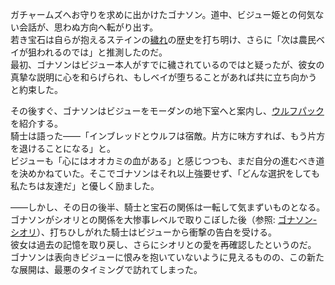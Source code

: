 <!-- title: 岩と難局の狭間で -->
<!-- relationship: Alliance -->

ガチャームズへお守りを求めに出かけたゴナソン。道中、ビジュー姫との何気ない会話が、思わぬ方向へ転がり出す。  
若き宝石は自らが抱えるステインの[穢れ](https://www.youtube.com/live/BSPi8sTHdAY?si=kbE6-YQRyp3CFpJQ&t=715)の歴史を打ち明け、さらに「次は農民ベイが狙われるのでは」と推測したのだ。  
最初、ゴナソンはビジュー本人がすでに穢されているのではと疑ったが、彼女の真摯な説明に心を和らげられ、もしベイが堕ちることがあれば共に立ち向かうと約束した。

その後すぐ、ゴナソンはビジューをモーダンの地下室へと案内し、[ウルフパック](https://www.youtube.com/live/BSPi8sTHdAY?si=mVR0jSVdL_aFNKuq&t=2616)を紹介する。  
騎士は語った――「インブレッドとウルフは宿敵。片方に味方すれば、もう片方を退けることになる」と。  
ビジューも「心にはオオカミの血がある」と感じつつも、まだ自分の進むべき道を決めかねていた。そこでゴナソンはそれ以上強要せず、「どんな選択をしても私たちは友達だ」と優しく励ました。

――しかし、その日の後半、騎士と宝石の関係は一転して気まずいものとなる。  
ゴナソンがシオリとの関係を大惨事レベルで取りこぼした後（参照: [ゴナソン-シオリ](#edge:gigi-shiori)）、打ちひしがれた騎士はビジューから衝撃の告白を受ける。  
彼女は過去の記憶を取り戻し、さらにシオリとの愛を再確認したというのだ。  
ゴナソンは表向きビジューに恨みを抱いていないように見えるものの、この新たな展開は、最悪のタイミングで訪れてしまった。

